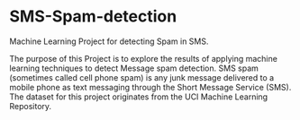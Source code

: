 # SMS-Spam-detection
Machine Learning  Project for detecting Spam in SMS.

The purpose of this Project is to explore the results of applying machine learning techniques to detect Message spam detection. SMS spam (sometimes called cell phone spam) is any junk message delivered to a mobile phone as text messaging through the Short Message Service (SMS). The dataset for this project originates from the UCI Machine Learning Repository.
